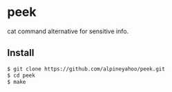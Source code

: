 # peek
cat command alternative for sensitive info.

## Install

```bash
$ git clone https://github.com/alpineyahoo/peek.git
$ cd peek
$ make
```
